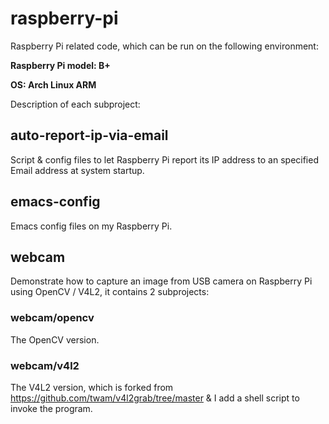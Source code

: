 # raspberry-pi
Raspberry Pi related code, which can be run on the following environment:


**Raspberry Pi model: B+**

**OS: Arch Linux ARM**

Description of each subproject:

## auto-report-ip-via-email
Script & config files to let Raspberry Pi report its IP address to an specified Email address at system startup.

## emacs-config
Emacs config files on my Raspberry Pi.

## webcam
Demonstrate how to capture an image from USB camera on Raspberry Pi using OpenCV / V4L2, it contains 2 subprojects:
### webcam/opencv
The OpenCV version.
### webcam/v4l2
The V4L2 version, which is forked from https://github.com/twam/v4l2grab/tree/master & I add a shell script to invoke the program.

